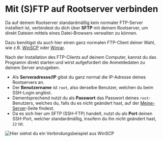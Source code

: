 # Mit (S)FTP auf Rootserver verbinden

Da auf deinem Rootserver standardmäßig kein normaler FTP-Server installiert ist, verbindest du dich über **SFTP** mit deinem Rootserver, um direkt Dateien mittels eines Datei-Browsers verwalten zu können.

Dazu benötigst du auch hier einen ganz normalen FTP-Client deiner Wahl, wie z.B. [WinSCP](https://winscp.net/eng/download.php) oder [Winrar](https://winrar.de/download.php).

Nach der Installation des FTP-Clients auf deinem Computer, kannst du das Programm direkt starten und wirst aufgefordert die Anmeldedaten zu deinem Server anzugeben.

* Als **Serveradresse/IP** gibst du ganz normal die IP-Adresse deines Rootservers an.
* Der **Benutzername** ist `root`, also derselbe Benutzer, welchen du beim SSH-Login angibst.
* Dementsprechend nutzt du als **Passwort** das Passwort deines `root`-Benutzers, welches du, falls du es nicht geändert hast, auf der [Meine-Server](https://mc-host24.de/myservers#rootserver)-Seite findest.
* Da es sich hier um SFTP (SSH-FTP) handelt, nutzt du als **Port** deinen SSH-Port, welcher standardmäßig, insofern du ihn nicht geändert hast, `22` ist.

![Hier siehst du ein Verbindungsbeispiel aus WinSCP](../../.gitbook/assets/sftp-verbinden.png)